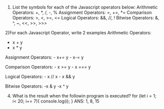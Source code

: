 <!-- question 1 -->
1) List the symbols for each of the Javascript operators below:
Arithmetic Operators: +, *, /, -, %
Assignment Operators: =, +=, *=
Comparison Operators: >, <, >=, <=
Logical Operators: &&, //, !
Bitwise Operators: &, ^, ~, <<, >>, >>> 

<!-- question 2 -->
2)For each Javascript Operator, write 2 examples
Arithmetic Operators: 
   - x + y
   - x * y

Assignment Operators:
    - x+= y
    - x-= y

Comparison Operators: 
    - x >= y
    - x === y

Logical Operators:
    - x // x
    - x && y

Bitwise Operators: 
    -x & y
    -x ^ y

<!-- question 4 -->
4) What is the result when the followin program is executed?
for (let i = 1; i< 20; i+= 7){
    console.log(i);
}
ANS: 1, 8, 15
